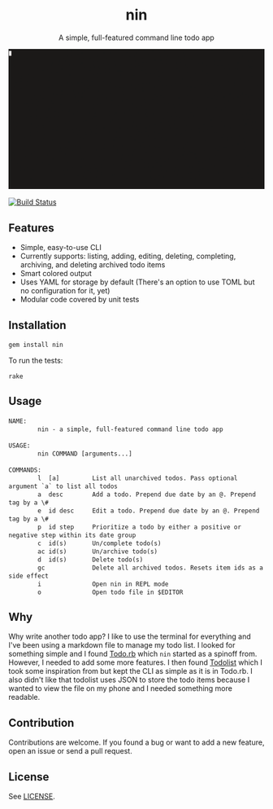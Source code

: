 <div align="center">
  <h1>
    nin
  </h1>

  A simple, full-featured command line todo app

  ![nin demo GIF](/demo.gif)
</div>

[![Build Status](https://travis-ci.com/aonemd/nin.svg?branch=master)](https://travis-ci.com/aonemd/nin)

## Features

- Simple, easy-to-use CLI
- Currently supports: listing, adding, editing, deleting, completing,
  archiving, and deleting archived todo items
- Smart colored output
- Uses YAML for storage by default (There's an option to use TOML but no configuration for it, yet)
- Modular code covered by unit tests

## Installation

```bash
gem install nin
```

To run the tests:

```console
rake
```

## Usage

```console
NAME:
        nin - a simple, full-featured command line todo app

USAGE:
        nin COMMAND [arguments...]

COMMANDS:
        l  [a]         List all unarchived todos. Pass optional argument `a` to list all todos
        a  desc        Add a todo. Prepend due date by an @. Prepend tag by a \#
        e  id desc     Edit a todo. Prepend due date by an @. Prepend tag by a \#
        p  id step     Prioritize a todo by either a positive or negative step within its date group
        c  id(s)       Un/complete todo(s)
        ac id(s)       Un/archive todo(s)
        d  id(s)       Delete todo(s)
        gc             Delete all archived todos. Resets item ids as a side effect
        i              Open nin in REPL mode
        o              Open todo file in $EDITOR
```

## Why

Why write another todo app? I like to use the terminal for everything and I've
been using a markdown file to manage my todo list. I looked for something
simple and I found [Todo.rb](https://gist.github.com/mattsears/1259080) which
`nin` started as a spinoff from. However, I needed to add some more features. I
then found [Todolist](http://todolist.site/) which I took some inspiration from
but kept the CLI as simple as it is in Todo.rb. I also didn't like that
todolist uses JSON to store the todo items because I wanted to view the file on
my phone and I needed something more readable.

## Contribution

Contributions are welcome. If you found a bug or want to add a new feature,
open an issue or send a pull request.

## License

See [LICENSE](https://github.com/aonemd/nin/blob/master/LICENSE).
